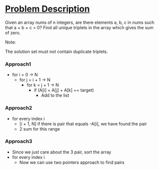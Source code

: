 # [Problem Description](https://leetcode.com/problems/3sum/)

Given an array nums of n integers, are there elements a, b, c in nums such that a + b + c = 0? Find all unique triplets in the array which gives the sum of zero.

Note:

The solution set must not contain duplicate triplets.

### Approach1

- for i = 0 -> N
    - for j = i + 1 -> N
        - for k = j + 1 -> N
            - if (A[i] + A[j] + A[k] == target)
                - Add to the list

### Approach2

- for every index i
    - [i + 1, N] if there is pair that equals -A[i], we have found the pair
    - 2 sum for this range


### Approach3

- Since we just care about the 3 pair, sort the array
- for every index i
    - Now we can use two pointers approach to find pairs
